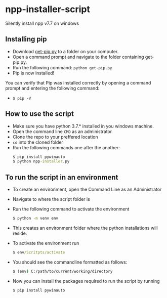 # npp-installer-script
Silently install npp v7.7 on windows

## Installing pip

- Download [get-pip.py](https://bootstrap.pypa.io/get-pip.py) to a folder on your computer.
- Open a command prompt and navigate to the folder containing get-pip.py.
- Run the following command:
  `python get-pip.py`
- Pip is now installed!

You can verify that Pip was installed correctly by opening a command prompt and entering the following command:
- `$ pip -V`

## How to use the script
- Make sure you have python 3.7.* installed in you windows machine.
- Open the command line `CMD` as an administrator
- Clone the repo to your preffered location
- `cd` into the cloned folder
- Run the following commands one after the another:
  ```cmd
  $ pip install pywinauto
  $ python npp-installer.py
  ```

## To run the script in an environment

- To create an environment, open the Command Line as an Administrator
- Navigate to where the script folder is
- Run the following command to activate the environment
  ```cmd
  $ python -m venv env
  ```
- This creates an environment folder where the python installations will reside.
- To activate the environment run
  ```cmd
  $ env/Scritpts/activate
  ```
 - You should see the commandline formatted as follows:
   ```cmd
   $ (env) C:/path/to/current/working/directory
   ```
 
 - Now you can install the packages required to run the script by running
   ```cmd
   $ pip install pywinauto
   ```
